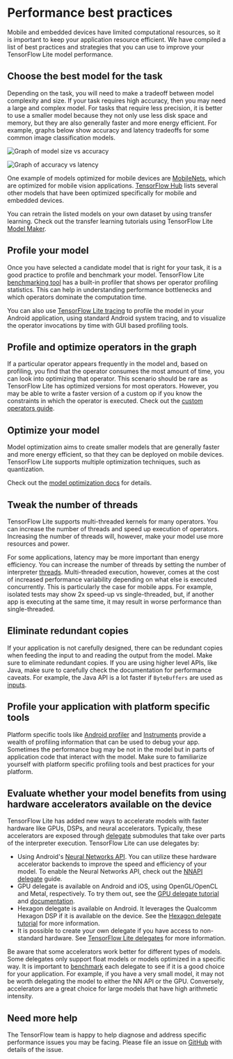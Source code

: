 # Performance best practices

Mobile and embedded devices have limited computational resources, so it is
important to keep your application resource efficient. We have compiled a list
of best practices and strategies that you can use to improve your TensorFlow
Lite model performance.

## Choose the best model for the task

Depending on the task, you will need to make a tradeoff between model complexity
and size. If your task requires high accuracy, then you may need a large and
complex model. For tasks that require less precision, it is better to use a
smaller model because they not only use less disk space and memory, but they are
also generally faster and more energy efficient. For example, graphs below show
accuracy and latency tradeoffs for some common image classification models.

![Graph of model size vs accuracy](../images/performance/model_size_vs_accuracy.png "Model Size vs Accuracy")

![Graph of accuracy vs latency](../images/performance/accuracy_vs_latency.png "Accuracy vs Latency")

One example of models optimized for mobile devices are
[MobileNets](https://arxiv.org/abs/1704.04861), which are optimized for mobile
vision applications.
[TensorFlow Hub](https://tfhub.dev/s?deployment-format=lite) lists several other
models that have been optimized specifically for mobile and embedded devices.

You can retrain the listed models on your own dataset by using transfer
learning. Check out the transfer learning tutorials using TensorFlow Lite
[Model Maker](../models/modify/model_maker/).

## Profile your model

Once you have selected a candidate model that is right for your task, it is a
good practice to profile and benchmark your model. TensorFlow Lite
[benchmarking tool](https://github.com/tensorflow/tensorflow/tree/master/tensorflow/lite/tools/benchmark)
has a built-in profiler that shows per operator profiling statistics. This can
help in understanding performance bottlenecks and which operators dominate the
computation time.

You can also use
[TensorFlow Lite tracing](measurement#trace_tensorflow_lite_internals_in_android)
to profile the model in your Android application, using standard Android system
tracing, and to visualize the operator invocations by time with GUI based
profiling tools.

## Profile and optimize operators in the graph

If a particular operator appears frequently in the model and, based on
profiling, you find that the operator consumes the most amount of time, you can
look into optimizing that operator. This scenario should be rare as TensorFlow
Lite has optimized versions for most operators. However, you may be able to
write a faster version of a custom op if you know the constraints in which the
operator is executed. Check out the
[custom operators guide](../guide/ops_custom).

## Optimize your model

Model optimization aims to create smaller models that are generally faster and
more energy efficient, so that they can be deployed on mobile devices.
TensorFlow Lite supports multiple optimization techniques, such as quantization.

Check out the [model optimization docs](model_optimization) for details.

## Tweak the number of threads

TensorFlow Lite supports multi-threaded kernels for many operators. You can
increase the number of threads and speed up execution of operators. Increasing
the number of threads will, however, make your model use more resources and
power.

For some applications, latency may be more important than energy efficiency. You
can increase the number of threads by setting the number of interpreter
[threads](https://github.com/tensorflow/tensorflow/blob/master/tensorflow/lite/interpreter.h#L346).
Multi-threaded execution, however, comes at the cost of increased performance
variability depending on what else is executed concurrently. This is
particularly the case for mobile apps. For example, isolated tests may show 2x
speed-up vs single-threaded, but, if another app is executing at the same time,
it may result in worse performance than single-threaded.

## Eliminate redundant copies

If your application is not carefully designed, there can be redundant copies
when feeding the input to and reading the output from the model. Make sure to
eliminate redundant copies. If you are using higher level APIs, like Java, make
sure to carefully check the documentation for performance caveats. For example,
the Java API is a lot faster if `ByteBuffers` are used as
[inputs](https://github.com/tensorflow/tensorflow/blob/master/tensorflow/lite/java/src/main/java/org/tensorflow/lite/Interpreter.java#L175).

## Profile your application with platform specific tools

Platform specific tools like
[Android profiler](https://developer.android.com/studio/profile/android-profiler)
and [Instruments](https://help.apple.com/instruments/mac/current/) provide a
wealth of profiling information that can be used to debug your app. Sometimes
the performance bug may be not in the model but in parts of application code
that interact with the model. Make sure to familiarize yourself with platform
specific profiling tools and best practices for your platform.

## Evaluate whether your model benefits from using hardware accelerators available on the device

TensorFlow Lite has added new ways to accelerate models with faster hardware
like GPUs, DSPs, and neural accelerators. Typically, these accelerators are
exposed through [delegate](delegates) submodules that take over parts of the
interpreter execution. TensorFlow Lite can use delegates by:

*   Using Android's
    [Neural Networks API](https://developer.android.com/ndk/guides/neuralnetworks/).
    You can utilize these hardware accelerator backends to improve the speed and
    efficiency of your model. To enable the Neural Networks API, check out the
    [NNAPI delegate](https://www.tensorflow.org/lite/android/delegates/nnapi)
    guide.
*   GPU delegate is available on Android and iOS, using OpenGL/OpenCL and Metal,
    respectively. To try them out, see the [GPU delegate tutorial](gpu) and
    [documentation](gpu_advanced).
*   Hexagon delegate is available on Android. It leverages the Qualcomm Hexagon
    DSP if it is available on the device. See the
    [Hexagon delegate tutorial](https://www.tensorflow.org/lite/android/delegates/hexagon)
    for more information.
*   It is possible to create your own delegate if you have access to
    non-standard hardware. See [TensorFlow Lite delegates](delegates) for more
    information.

Be aware that some accelerators work better for different types of models. Some
delegates only support float models or models optimized in a specific way. It is
important to [benchmark](measurement) each delegate to see if it is a good
choice for your application. For example, if you have a very small model, it may
not be worth delegating the model to either the NN API or the GPU. Conversely,
accelerators are a great choice for large models that have high arithmetic
intensity.

## Need more help

The TensorFlow team is happy to help diagnose and address specific performance
issues you may be facing. Please file an issue on
[GitHub](https://github.com/tensorflow/tensorflow/issues) with details of the
issue.
